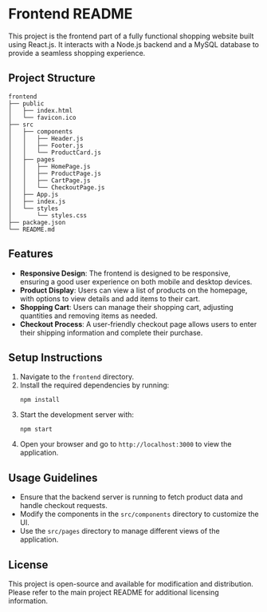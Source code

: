 # Frontend README

This project is the frontend part of a fully functional shopping website built using React.js. It interacts with a Node.js backend and a MySQL database to provide a seamless shopping experience.

## Project Structure

```
frontend
├── public
│   ├── index.html
│   └── favicon.ico
├── src
│   ├── components
│   │   ├── Header.js
│   │   ├── Footer.js
│   │   └── ProductCard.js
│   ├── pages
│   │   ├── HomePage.js
│   │   ├── ProductPage.js
│   │   ├── CartPage.js
│   │   └── CheckoutPage.js
│   ├── App.js
│   ├── index.js
│   └── styles
│       └── styles.css
├── package.json
└── README.md
```

## Features

- **Responsive Design**: The frontend is designed to be responsive, ensuring a good user experience on both mobile and desktop devices.
- **Product Display**: Users can view a list of products on the homepage, with options to view details and add items to their cart.
- **Shopping Cart**: Users can manage their shopping cart, adjusting quantities and removing items as needed.
- **Checkout Process**: A user-friendly checkout page allows users to enter their shipping information and complete their purchase.

## Setup Instructions

1. Navigate to the `frontend` directory.
2. Install the required dependencies by running:
   ```
   npm install
   ```
3. Start the development server with:
   ```
   npm start
   ```
4. Open your browser and go to `http://localhost:3000` to view the application.

## Usage Guidelines

- Ensure that the backend server is running to fetch product data and handle checkout requests.
- Modify the components in the `src/components` directory to customize the UI.
- Use the `src/pages` directory to manage different views of the application.

## License

This project is open-source and available for modification and distribution. Please refer to the main project README for additional licensing information.